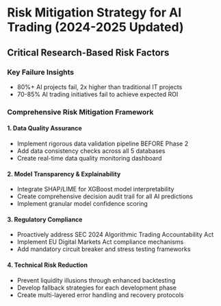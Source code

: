 # Risk Mitigation Strategy for AI Trading (2024-2025 Updated)

## Critical Research-Based Risk Factors

### Key Failure Insights
- 80%+ AI projects fail, 2x higher than traditional IT projects
- 70-85% AI trading initiatives fail to achieve expected ROI

### Comprehensive Risk Mitigation Framework

#### 1. Data Quality Assurance
- Implement rigorous data validation pipeline BEFORE Phase 2
- Add data consistency checks across all 5 databases
- Create real-time data quality monitoring dashboard

#### 2. Model Transparency & Explainability
- Integrate SHAP/LIME for XGBoost model interpretability
- Create comprehensive decision audit trail for all AI predictions
- Implement granular model confidence scoring

#### 3. Regulatory Compliance
- Proactively address SEC 2024 Algorithmic Trading Accountability Act
- Implement EU Digital Markets Act compliance mechanisms
- Add mandatory circuit breaker and stress testing frameworks

#### 4. Technical Risk Reduction
- Prevent liquidity illusions through enhanced backtesting
- Develop fallback strategies for each development phase
- Create multi-layered error handling and recovery protocols